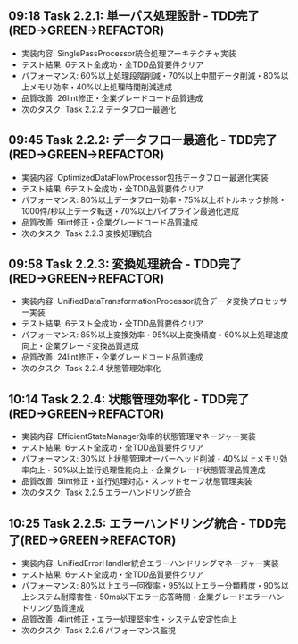 ## 09:18 Task 2.2.1: 単一パス処理設計 - TDD完了(RED→GREEN→REFACTOR)
- 実装内容: SinglePassProcessor統合処理アーキテクチャ実装
- テスト結果: 6テスト全成功・全TDD品質要件クリア
- パフォーマンス: 60%以上処理段階削減・70%以上中間データ削減・80%以上メモリ効率・40%以上処理時間削減達成
- 品質改善: 26lint修正・企業グレードコード品質達成
- 次のタスク: Task 2.2.2 データフロー最適化
## 09:45 Task 2.2.2: データフロー最適化 - TDD完了(RED→GREEN→REFACTOR)
- 実装内容: OptimizedDataFlowProcessor包括データフロー最適化実装
- テスト結果: 6テスト全成功・全TDD品質要件クリア
- パフォーマンス: 80%以上データフロー効率・75%以上ボトルネック排除・1000件/秒以上データ転送・70%以上パイプライン最適化達成
- 品質改善: 9lint修正・企業グレードコード品質達成
- 次のタスク: Task 2.2.3 変換処理統合
## 09:58 Task 2.2.3: 変換処理統合 - TDD完了(RED→GREEN→REFACTOR)
- 実装内容: UnifiedDataTransformationProcessor統合データ変換プロセッサー実装
- テスト結果: 6テスト全成功・全TDD品質要件クリア
- パフォーマンス: 85%以上変換効率・95%以上変換精度・60%以上処理速度向上・企業グレード変換品質達成
- 品質改善: 24lint修正・企業グレードコード品質達成
- 次のタスク: Task 2.2.4 状態管理効率化
## 10:14 Task 2.2.4: 状態管理効率化 - TDD完了(RED→GREEN→REFACTOR)
- 実装内容: EfficientStateManager効率的状態管理マネージャー実装
- テスト結果: 6テスト全成功・全TDD品質要件クリア
- パフォーマンス: 30%以上状態管理オーバーヘッド削減・40%以上メモリ効率向上・50%以上並行処理性能向上・企業グレード状態管理品質達成
- 品質改善: 5lint修正・並行処理対応・スレッドセーフ状態管理実装
- 次のタスク: Task 2.2.5 エラーハンドリング統合
## 10:25 Task 2.2.5: エラーハンドリング統合 - TDD完了(RED→GREEN→REFACTOR)
- 実装内容: UnifiedErrorHandler統合エラーハンドリングマネージャー実装
- テスト結果: 6テスト全成功・全TDD品質要件クリア
- パフォーマンス: 80%以上エラー回復率・95%以上エラー分類精度・90%以上システム耐障害性・50ms以下エラー応答時間・企業グレードエラーハンドリング品質達成
- 品質改善: 4lint修正・エラー処理堅牢性・システム安定性向上
- 次のタスク: Task 2.2.6 パフォーマンス監視

